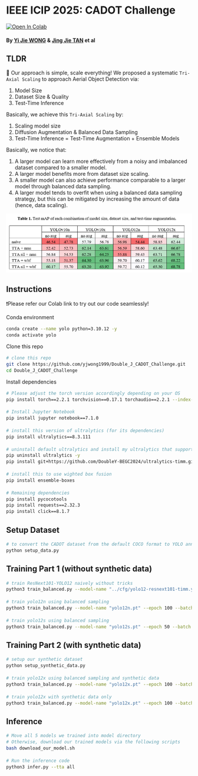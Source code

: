 # IEEE ICIP 2025: CADOT Challenge

[![Open In Colab](https://colab.research.google.com/assets/colab-badge.svg)](https://colab.research.google.com/drive/198dwtjhB3ETFRHRPLWNCi_bAr1g5213i?usp=sharing)

#### By [Yi Jie WONG](https://yjwong1999.github.io/) & [Jing Jie TAN](https://jingjietan.com/) et al

## TLDR
🤩 Our approach is simple, scale everything! We proposed a systematic `Tri-Axial Scaling` to approach Aerial Object Detection via:
1. Model Size
2. Dataset Size & Quality
3. Test-Time Inference

Basically, we achieve this `Tri-Axial Scaling` by:
1. Scaling model size
2. Diffusion Augmentation & Balanced Data Sampling
3. Test-Time Inference = Test-Time Augmentation + Ensemble Models

Basically, we notice that:
1. A larger model can learn more effectively from a noisy and imbalanced dataset compared to a smaller model.
2. A larger model benefits more from dataset size scaling.
3. A smaller model can also achieve performance comparable to a larger model through balanced data sampling.
4. A larger model tends to overfit when using a balanced data sampling strategy, but this can be mitigated by increasing the amount of data (hence, data scaling).

![Dataset Size Scaling](assets/Dataset_Size_Scaling.png)

## Instructions

❗Please refer our Colab link to try out our code seamlessly!

Conda environment
```bash
conda create --name yolo python=3.10.12 -y
conda activate yolo
```

Clone this repo
```bash
# clone this repo
git clone https://github.com/yjwong1999/Double_J_CADOT_Challenge.git
cd Double_J_CADOT_Challenge
```

Install dependencies
```bash
# Please adjust the torch version accordingly depending on your OS
pip install torch==2.2.1 torchvision==0.17.1 torchaudio==2.2.1 --index-url https://download.pytorch.org/whl/cu121

# Install Jupyter Notebook
pip install jupyter notebook==7.1.0

# install this version of ultralytics (for its dependencies)
pip install ultralytics==8.3.111

# uninstall default ultralytics and install my ultralytics that support Timm pretrained models
pip uninstall ultralytics -y
pip install git+https://github.com/DoubleY-BEGC2024/ultralytics-timm.git

# install this to use wighted box fusion
pip install ensemble-boxes

# Remaining dependencies
pip install pycocotools
pip install requests==2.32.3
pip install click==8.1.7
```

## Setup Dataset
```bash
# to convert the CADOT dataset from the default COCO format to YOLO annotation form
python setup_data.py
```

## Training Part 1 (without synthetic data)
```bash
# train ResNext101-YOLO12 naively without tricks
python3 train_balanced.py --model-name "../cfg/yolo12-resnext101-timm.yaml" --epoch 100 --batch 16 --imgsz 640

# train yolo12n using balanced sampling
python3 train_balanced.py --model-name "yolo12n.pt" --epoch 100 --batch 8 --imgsz 960

# train yolo12s using balanced sampling
python3 train_balanced.py --model-name "yolo12s.pt" --epoch 50 --batch 8 --imgsz 960
```

## Training Part 2 (with synthetic data)
```bash
# setup our synthetic dataset
python setup_synthetic_data.py

# train yolo12x using balanced sampling and synthetic data
python3 train_balanced.py --model-name "yolo12x.pt" --epoch 100 --batch 8 --imgsz 960

# train yolo12x with synthetic data only
python3 train_balanced.py --model-name "yolo12x.pt" --epoch 100 --batch 8 --imgsz 640
```

## Inference
```bash
# Move all 5 models we trained into model directory
# Otherwise, download our trained models via the following scripts
bash download_our_model.sh

# Run the inference code
python3 infer.py --tta all
```

